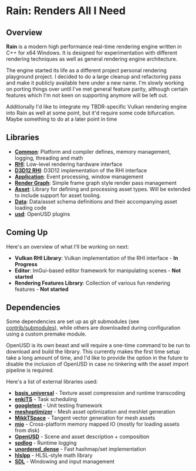 # Rain: **R**enders **A**ll **I** **N**eed

## Overview
**Rain** is a modern high performance real-time rendering engine written in C++ for x64 Windows. It is designed for experimentation with different rendering techniques as well as general rendering engine architecture.

The engine started its life as a different project personal rendering playground project. I decided to do a large cleanup and refactoring pass and make it publicly available here under a new name. I'm slowly working on porting things over until I've met general feature parity, although certain features which I'm not keen on supporting anymore will be left out.

Additionally I'd like to integrate my TBDR-specific Vulkan rendering engine into Rain as well at some point, but it'd require some code bifurcation. Maybe something to do at a later point in time

## Libraries
* [**Common**](https://github.com/gkaerts/rain/tree/master/libs/common): Platform and compiler defines, memory management, logging, threading and math
* [**RHI**](https://github.com/gkaerts/rain/tree/master/libs/rhi): Low-level rendering hardware interface
* [**D3D12 RHI**](https://github.com/gkaerts/rain/tree/master/libs/rhi_d3d12): D3D12 implementation of the RHI interface
* [**Application**](https://github.com/gkaerts/rain/tree/master/libs/application): Event processing, window management
* [**Render Graph**](https://github.com/gkaerts/rain/tree/master/libs/render_graph): Simple frame graph style render pass management
* [**Asset**](https://github.com/gkaerts/rain/tree/master/libs/asset): Library for defining and processing asset types. Will be extended to include support for asset tooling.
* [**Data**](https://github.com/gkaerts/rain/tree/master/libs/data): Data/asset schema definitions and their accompanying asset loading code
* [**usd**](https://github.com/gkaerts/rain/tree/master/libs/usd): OpenUSD plugins

## Coming Up

Here's an overview of what I'll be working on next:
* **Vulkan RHI Library**: Vulkan implementation of the RHI interface - **In Progress**
* **Editor**: ImGui-based editor framework for manipulating scenes - **Not started**
* **Rendering Features Library**: Collection of various fun rendering features - **Not started**

## Dependencies
Some dependencies are set up as git submodules (see [contrib/submodules](https://github.com/gkaerts/rain/tree/master/contrib/submodules)), while others are downloaded during configuration using a custom premake module.

OpenUSD is its own beast and will require a one-time command to be run to download and build the library. This currently makes the first time setup take a long amount of time, and I'd like to provide the option in the future to disable the inclusion of OpenUSD in case no tinkering with the asset import pipeline is required.

Here's a list of external libraries used:
* [**basis_universal**](https://github.com/BinomialLLC/basis_universal) - Texture asset compression and runtime transcoding
* [**enkiTS**](https://github.com/dougbinks/enkiTS) - Task scheduling
* [**googletest**](https://github.com/google/googletest) - Unit testing framework
* [**meshoptimizer**](https://github.com/zeux/meshoptimizer) - Mesh asset optimization and meshlet generation
* [**MikkTSpace**](https://github.com/mmikk/MikkTSpace) - Tangent vector generation for mesh assets
* [**mio**](https://github.com/vimpunk/mio) - Cross-platform memory mapped IO (mostly for loading assets from disk)
* [**OpenUSD**](https://github.com/PixarAnimationStudios/OpenUSD) - Scene and asset description + composition
* [**spdlog**](https://github.com/gabime/spdlog) - Runtime logging
* [**unordered_dense**](https://github.com/martinus/unordered_dense) - Fast hashmap/set implementation
* [**hlslpp**](https://github.com/redorav/hlslpp) - HLSL-style math library
* [**SDL**](https://github.com/libsdl-org/SDL) - Windowing and input management
